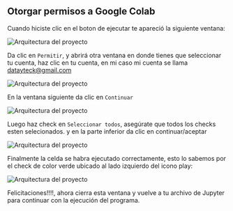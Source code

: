 ## Otorgar permisos a Google Colab

Cuando hiciste clic en el boton de ejecutar te apareció la siguiente ventana:

<image src="../images/Clipboard_01-12-2025_01.jpg" alt="Arquitectura del proyecto">

Da clic en `Permitir`, y abrirá otra ventana en donde tienes que seleccionar tu cuenta, haz clic en tu cuenta, en mi caso mi cuenta se llama datayteck@gmail.com

<image src="../images/Clipboard_01-12-2025_02.jpg" alt="Arquitectura del proyecto">

En la ventana siguiente da clic en `Continuar` 

<image src="../images/Clipboard_01-12-2025_03.jpg" alt="Arquitectura del proyecto">

Luego haz check en `Seleccionar todos`, asegúrate que todos los checks esten selecionados. y en la parte inferior da clic en continuar/aceptar 

<image src="../images/Clipboard_01-12-2025_04.jpg" alt="Arquitectura del proyecto">

Finalmente la celda se habra ejecutado correctamente, esto lo sabemos por el check de color verde ubicado al lado izquierdo del icono play:

<image src="../images/Clipboard_01-12-2025_05.jpg" alt="Arquitectura del proyecto">

Felicitaciones!!!!, ahora cierra esta ventana y vuelve a tu archivo de Jupyter para continuar con la ejecución del programa.